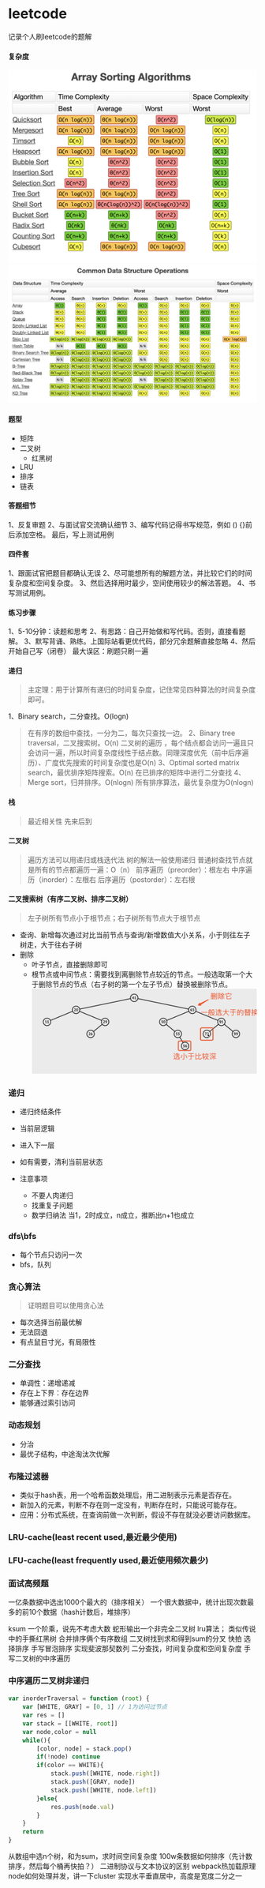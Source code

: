 # leetcode
记录个人刷leetcode的题解
#### 复杂度
![](./排序复杂度.png)
![](./数据结构复杂度.png)

#### 题型
* 矩阵
* 二叉树
    * 红黑树
* LRU
* 排序
* 链表

#### 答题细节
1、反复审题
2、与面试官交流确认细节
3、编写代码记得书写规范，例如 () {}前后添加空格。
最后，写上测试用例

#### 四件套
1、跟面试官把题目都确认无误
2、尽可能想所有的解题方法，并比较它们的时间复杂度和空间复杂度。
3、然后选择用时最少，空间使用较少的解法答题。
4、书写测试用例。

#### 练习步骤
1、5-10分钟：读题和思考
2、有思路：自己开始做和写代码。否则，直接看题解。
3、默写背诵、熟练。上国际站看更优代码，部分冗余题解直接忽略
4、然后开始自己写（闭卷）
最大误区：刷题只刷一遍

#### 递归
> 主定理：用于计算所有递归的时间复杂度，记住常见四种算法的时间复杂度即可。

1、Binary search，二分查找。O(logn)
> 在有序的数组中查找，一分为二，每次只查找一边。
2、Binary tree traversal，二叉搜索树。O(n)
> 二叉树的遍历 ，每个结点都会访问一遍且只会访问一遍，所以时间复杂度线性于结点数。同理深度优先（前中后序遍历）、广度优先搜索的时间复杂度也是O(n)
3、Optimal sorted matrix search，最优排序矩阵搜索。O(n)
> 在已排序的矩阵中进行二分查找
4、Merge sort，归并排序。O(nlogn)
> 所有排序算法，最优复杂度为O(nlogn)

#### 栈
> 最近相关性
> 先来后到

#### 二叉树
> 遍历方法可以用递归或栈迭代法
> 树的解法一般使用递归
普通树查找节点就是所有的节点都遍历一遍：O（n）
前序遍历（preorder）：根左右
中序遍历（inorder）：左根右
后序遍历（postorder）：左右根
#### 二叉搜索树（有序二叉树、排序二叉树）
> 左子树所有节点小于根节点；右子树所有节点大于根节点 
* 查询、新增每次通过对比当前节点与查询/新增数值大小关系，小于则往左子树走，大于往右子树
* 删除
    * 叶子节点，直接删除即可
    * 根节点或中间节点：需要找到离删除节点较近的节点。一般选取第一个大于删除节点的节点（右子树的第一个左子节点）替换被删除节点。
    ![](./删除搜索二叉树中间结点.png)

### 递归
* 递归终结条件
* 当前层逻辑
* 进入下一层
* 如有需要，清利当前层状态

* 注意事项
    * 不要人肉递归
    * 找重复子问题
    * 数学归纳法
        当1，2时成立，n成立，推断出n+1也成立

### dfs\bfs
* 每个节点只访问一次
* bfs，队列

### 贪心算法
> 证明题目可以使用贪心法
* 每次选择当前最优解
* 无法回退
* 有点鼠目寸光，有局限性

### 二分查找
* 单调性：递增递减
* 存在上下界：存在边界
* 能够通过索引访问 

### 动态规划
* 分治
* 最优子结构，中途淘汰次优解

### 布隆过滤器
* 类似于hash表，用一个哈希函数处理后，用二进制表示元素是否存在。
* 新加入的元素，判断不存在则一定没有，判断存在时，只能说可能存在。
* 应用：分布式系统，在查询前做一次判断，假设不存在就没必要访问数据库。

### LRU-cache(least recent used,最近最少使用)
### LFU-cache(least frequently used,最近使用频次最少)

### 面试高频题
一亿条数据中选出1000个最大的（排序相关）
一个很大数据中，统计出现次数最多的前10个数据（hash计数后，堆排序）


ksum
一个阶乘，说先不考虑大数
蛇形输出一个非完全二叉树
lru算法；
类似传说中的手撕红黑树
合并排序俩个有序数组
二叉树找到求和得到sum的分叉
快拍 选择排序 
手写冒泡排序
实现斐波那契数列
二分查找，时间复杂度和空间复杂度
手写二叉树的中序遍历

### 中序遍历二叉树非递归
```javascript
var inorderTraversal = function (root) {
    var [WHITE, GRAY] = [0, 1] // 1为访问过节点
    var res = []
    var stack = [[WHITE, root]]
    var node,color = null
    while(){
        [color, node] = stack.pop()
        if(!node) continue
        if(color == WHITE){
            stack.push([WHITE, node.right])
            stack.push([GRAY, node])
            stack.push([WHITE, node.left])
        }else{
            res.push(node.val)
        }
    }
    return
}
```
从数组中选n个树，和为sum，求时间空间复杂度
100w条数据如何排序（先计数排序，然后每个桶再快拍？）
二进制协议与文本协议的区别
webpack热加载原理
node如何处理并发，讲一下cluster
实现水平垂直居中，高度是宽度二分之一
